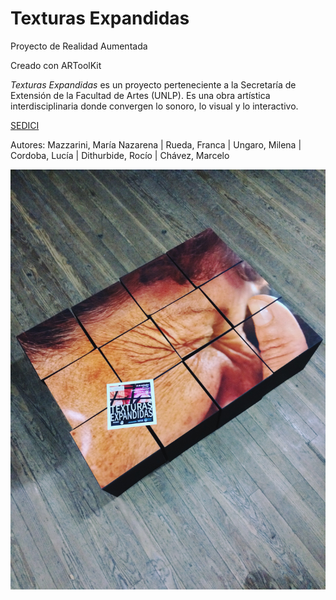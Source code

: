 # Texturas Expandidas

Proyecto de Realidad Aumentada

Creado con ARToolKit

*Texturas Expandidas* es un proyecto perteneciente a la Secretaría de Extensión de la Facultad de Artes (UNLP).
Es una obra artística interdisciplinaria donde convergen lo sonoro, lo visual y lo interactivo. 

[SEDICI](http://sedici.unlp.edu.ar/handle/10915/71216)

Autores: Mazzarini, María Nazarena | Rueda, Franca | Ungaro, Milena | Cordoba, Lucía | Dithurbide, Rocío | Chávez, Marcelo


![Texturas Expandidas cenital](/images/proyecto-texturas.JPG)


